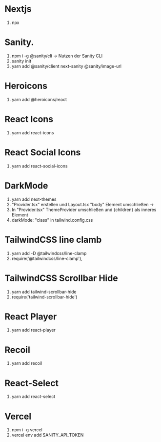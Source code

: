 # Nextjs

1. npx

# Sanity.

1. npm i -g @sanity/cli
   -> Nutzen der Sanity CLI
2. sanity init
3. yarn add @sanity/client next-sanity @sanity/image-url

# Heroicons

1. yarn add @heroicons/react

# React Icons

1. yarn add react-icons

# React Social Icons

1. yarn add react-social-icons

# DarkMode

1. yarn add next-themes
2. "Provider.tsx" erstellen und Layout.tsx "body" Element umschließen
   ->
3. In "Provider.tsx" ThemeProvider umschließen und {children} als inneres Element
4. darkMode: "class" in tailwind.config.css

# TailwindCSS line clamb

1. yarn add -D @tailwindcss/line-clamp
2. require('@tailwindcss/line-clamp'),

# TailwindCSS Scrollbar Hide

1. yarn add tailwind-scrollbar-hide
2. require('tailwind-scrollbar-hide')

# React Player

1. yarn add react-player

# Recoil

1. yarn add recoil

# React-Select

1. yarn add react-select

# Vercel

1. npm i -g vercel
2. vercel env add SANITY_API_TOKEN
